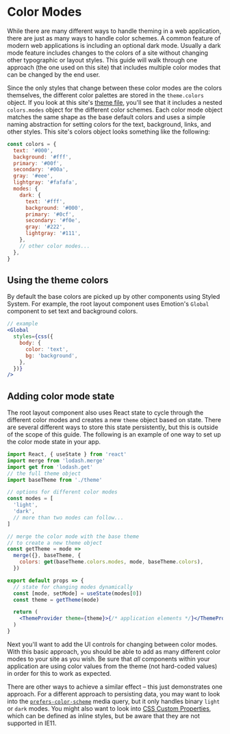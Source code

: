 # Color Modes

While there are many different ways to handle theming in a web application,
there are just as many ways to handle color schemes.
A common feature of modern web applications is including an optional dark mode.
Usually a dark mode feature includes changes to the colors of a site without changing other typographic or layout styles.
This guide will walk through one approach (the one used on this site) that includes multiple color modes that can be changed by the end user.

Since the only styles that change between these color modes are the colors themselves, the different color palettes are stored in the `theme.colors` object.
If you look at this site's [theme file][], you'll see that it includes a nested `colors.modes` object for the different color schemes.
Each color mode object matches the same shape as the base default colors and uses a simple naming abstraction for setting colors for the text, background, links, and other styles.
This site's colors object looks something like the following:

```js
const colors = {
  text: '#000',
  background: '#fff',
  primary: '#00f',
  secondary: '#00a',
  gray: '#eee',
  lightgray: '#fafafa',
  modes: {
    dark: {
      text: '#fff',
      background: '#000',
      primary: '#0cf',
      secondary: '#f0e',
      gray: '#222',
      lightgray: '#111',
    },
    // other color modes...
  },
}
```

## Using the theme colors

By default the base colors are picked up by other components using Styled System. For example, the root layout component uses Emotion's `Global` component to set text and background colors.

```jsx
// example
<Global
  styles={css({
    body: {
      color: 'text',
      bg: 'background',
    },
  })}
/>
```

## Adding color mode state

The root layout component also uses React state to cycle through the different color modes and creates a new `theme` object based on state.
There are several different ways to store this state persistently, but this is outside of the scope of this guide.
The following is an example of one way to set up the color mode state in your app.

```jsx
import React, { useState } from 'react'
import merge from 'lodash.merge'
import get from 'lodash.get'
// the full theme object
import baseTheme from './theme'

// options for different color modes
const modes = [
  'light',
  'dark',
  // more than two modes can follow...
]

// merge the color mode with the base theme
// to create a new theme object
const getTheme = mode =>
  merge({}, baseTheme, {
    colors: get(baseTheme.colors.modes, mode, baseTheme.colors),
  })

export default props => {
  // state for changing modes dynamically
  const [mode, setMode] = useState(modes[0])
  const theme = getTheme(mode)

  return (
    <ThemeProvider theme={theme}>{/* application elements */}</ThemeProvider>
  )
}
```

Next you'll want to add the UI controls for changing between color modes.
With this basic approach, you should be able to add as many different color modes to your site as you wish.
Be sure that _all_ components within your application are using color values from the theme (not hard-coded values) in order for this to work as expected.

There are other ways to achieve a similar effect – this just demonstrates one approach.
For a different approach to persisting data, you may want to look into the [`prefers-color-scheme`][] media query, but it only handles binary `light` or `dark` modes.
You might also want to look into [CSS Custom Properties][],
which can be defined as inline styles, but be aware that they are not supported in IE11.

[theme file]: https://github.com/styled-system/styled-system/blob/master/docs/src/gatsby-plugin-theme-ui/index.js
[`prefers-color-scheme`]: https://developer.mozilla.org/en-US/docs/Web/CSS/@media/prefers-color-scheme
[css custom properties]: https://developer.mozilla.org/en-US/docs/Web/CSS/--*

<!--
- media query
- css custom properties (IE11)
-->
